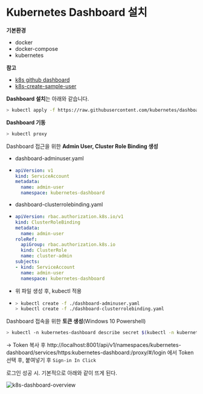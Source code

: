 # Kubernetes Dashboard 설치

**기본환경**

* docker
* docker-compose
* kubernetes



**참고**

* [k8s github dashboard](https://github.com/kubernetes/dashboard)
* [k8s-create-sample-user](https://github.com/kubernetes/dashboard/blob/master/docs/user/access-control/creating-sample-user.md)



**Dashboard 설치**는 아래와 같습니다.

```sh
> kubectl apply -f https://raw.githubusercontent.com/kubernetes/dashboard/v2.0.0-rc5/aio/deploy/recommended.yaml
```

**Dashboard 기동**

```sh
> kubectl proxy
```



Dashboard 접근을 위한 **Admin User, Cluster Role Binding 생성**

* dashboard-adminuser.yaml

* ```yaml
  apiVersion: v1
  kind: ServiceAccount
  metadata:
    name: admin-user
    namespace: kubernetes-dashboard
  ```

* dashboard-clusterrolebinding.yaml

* ```yaml
  apiVersion: rbac.authorization.k8s.io/v1
  kind: ClusterRoleBinding
  metadata:
    name: admin-user
  roleRef:
    apiGroup: rbac.authorization.k8s.io
    kind: ClusterRole
    name: cluster-admin
  subjects:
  - kind: ServiceAccount
    name: admin-user
    namespace: kubernetes-dashboard
  ```

* 위 파일 생성 후, kubectl 적용

* ```sh
  > kubectl create -f ./dashboard-adminuser.yaml
  > kubectl create -f ./dashboard-clusterrolebinding.yaml
  ```



Dashboard 접속을 위한 **토큰 생성**(Windows 10 Powershell)

```sh
> kubectl -n kubernetes-dashboard describe secret $(kubectl -n kubernetes-dashboard get secret | sls admin-user | ForEach-Object { $_ -Split '\s+' } | Select -First 1)
```

-> Token 복사 후 http://localhost:8001/api/v1/namespaces/kubernetes-dashboard/services/https:kubernetes-dashboard:/proxy/#/login 에서 Token 선택 후, 붙여넣기 후 `Sign-in In Click`



로그인 성공 시. 기본적으로 아래와 같이 뜨게 된다.

![k8s-dashboard-overview](C:\ndj\study-project\k8s\k8s-dashboard-overview.PNG)